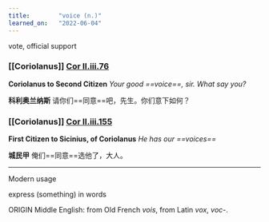 ```yaml
---
title:        "voice (n.)"
learned_on:   "2022-06-04"
---
```


vote, official support

### [[Coriolanus]] [Cor II.iii.76](https://www.shakespeareswords.com/Public/Play.aspx?Act=2&Scene=3&WorkId=3#122212) 

**Coriolanus to Second Citizen** *Your good ==voice==, sir. What say you?*

**科利奥兰纳斯** 请你们==同意==吧，先生。你们意下如何？

### [[Coriolanus]] [Cor II.iii.155](https://www.shakespeareswords.com/Public/Play.aspx?Act=2&Scene=3&WorkId=3#122338) 

**First Citizen to Sicinius, of Coriolanus** *He has our ==voices==*

**城民甲** 俺们==同意==选他了，大人。

-----

Modern usage

express (something) in words

ORIGIN Middle English: from Old French *vois*, from Latin *vox*, *voc-*.
